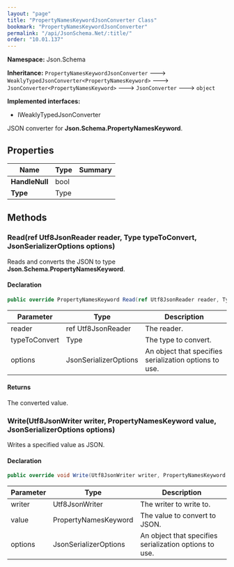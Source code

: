 ```yaml
---
layout: "page"
title: "PropertyNamesKeywordJsonConverter Class"
bookmark: "PropertyNamesKeywordJsonConverter"
permalink: "/api/JsonSchema.Net/:title/"
order: "10.01.137"
---
```

**Namespace:** Json.Schema

**Inheritance:**
`PropertyNamesKeywordJsonConverter`
 🡒 
`WeaklyTypedJsonConverter<PropertyNamesKeyword>`
 🡒 
`JsonConverter<PropertyNamesKeyword>`
 🡒 
`JsonConverter`
 🡒 
`object`

**Implemented interfaces:**

- IWeaklyTypedJsonConverter

JSON converter for **Json.Schema.PropertyNamesKeyword**.

## Properties

| Name | Type | Summary |
|---|---|---|
| **HandleNull** | bool |  |
| **Type** | Type |  |

## Methods

### Read(ref Utf8JsonReader reader, Type typeToConvert, JsonSerializerOptions options)

Reads and converts the JSON to type **Json.Schema.PropertyNamesKeyword**.

#### Declaration

```c#
public override PropertyNamesKeyword Read(ref Utf8JsonReader reader, Type typeToConvert, JsonSerializerOptions options)
```

| Parameter | Type | Description |
|---|---|---|
| reader | ref Utf8JsonReader | The reader. |
| typeToConvert | Type | The type to convert. |
| options | JsonSerializerOptions | An object that specifies serialization options to use. |


#### Returns

The converted value.

### Write(Utf8JsonWriter writer, PropertyNamesKeyword value, JsonSerializerOptions options)

Writes a specified value as JSON.

#### Declaration

```c#
public override void Write(Utf8JsonWriter writer, PropertyNamesKeyword value, JsonSerializerOptions options)
```

| Parameter | Type | Description |
|---|---|---|
| writer | Utf8JsonWriter | The writer to write to. |
| value | PropertyNamesKeyword | The value to convert to JSON. |
| options | JsonSerializerOptions | An object that specifies serialization options to use. |



